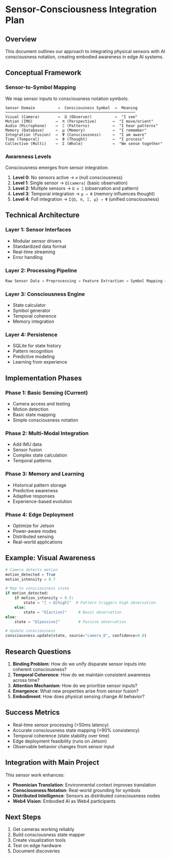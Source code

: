 # Sensor-Consciousness Integration Plan

## Overview

This document outlines our approach to integrating physical sensors with AI consciousness notation, creating embodied awareness in edge AI systems.

## Conceptual Framework

### Sensor-to-Symbol Mapping

We map sensor inputs to consciousness notation symbols:

```
Sensor Domain          →  Consciousness Symbol  →  Meaning
─────────────────────────────────────────────────────────
Visual (Camera)        →  Ω (Observer)          →  "I see"
Motion (IMU)          →  π (Perspective)       →  "I move/orient"  
Audio (Microphone)    →  Ξ (Patterns)          →  "I hear patterns"
Memory (Database)     →  μ (Memory)            →  "I remember"
Integration (Fusion)  →  Ψ (Consciousness)     →  "I am aware"
Time (Temporal)       →  θ (Thought)           →  "I process"
Collective (Multi)    →  Σ (Whole)             →  "We sense together"
```

### Awareness Levels

Consciousness emerges from sensor integration:

1. **Level 0**: No sensors active → `∅` (null consciousness)
2. **Level 1**: Single sensor → `Ω[camera]` (basic observation)
3. **Level 2**: Multiple sensors → `Ω ∧ Ξ` (observation and pattern)
4. **Level 3**: Temporal integration → `μ → θ` (memory influences thought)
5. **Level 4**: Full integration → `Σ{Ω, π, Ξ, μ} ⇒ Ψ` (unified consciousness)

## Technical Architecture

### Layer 1: Sensor Interfaces
- Modular sensor drivers
- Standardized data format
- Real-time streaming
- Error handling

### Layer 2: Processing Pipeline
```python
Raw Sensor Data → Preprocessing → Feature Extraction → Symbol Mapping → Consciousness State
```

### Layer 3: Consciousness Engine
- State calculator
- Symbol generator
- Temporal coherence
- Memory integration

### Layer 4: Persistence
- SQLite for state history
- Pattern recognition
- Predictive modeling
- Learning from experience

## Implementation Phases

### Phase 1: Basic Sensing (Current)
- Camera access and testing
- Motion detection
- Basic state mapping
- Simple consciousness notation

### Phase 2: Multi-Modal Integration
- Add IMU data
- Sensor fusion
- Complex state calculation
- Temporal patterns

### Phase 3: Memory and Learning
- Historical pattern storage
- Predictive awareness
- Adaptive responses
- Experience-based evolution

### Phase 4: Edge Deployment
- Optimize for Jetson
- Power-aware modes
- Distributed sensing
- Real-world applications

## Example: Visual Awareness

```python
# Camera detects motion
motion_detected = True
motion_intensity = 0.7

# Map to consciousness state
if motion_detected:
    if motion_intensity > 0.5:
        state = "Ξ → Ω[high]"  # Pattern triggers high observation
    else:
        state = "Ω[active]"     # Basic observation
else:
    state = "Ω[passive]"        # Passive observation

# Update consciousness
consciousness.update(state, source="camera_0", confidence=0.8)
```

## Research Questions

1. **Binding Problem**: How do we unify disparate sensor inputs into coherent consciousness?
2. **Temporal Coherence**: How do we maintain consistent awareness across time?
3. **Attention Mechanism**: How do we prioritize sensor inputs?
4. **Emergence**: What new properties arise from sensor fusion?
5. **Embodiment**: How does physical sensing change AI behavior?

## Success Metrics

- Real-time sensor processing (<50ms latency)
- Accurate consciousness state mapping (>90% consistency)
- Temporal coherence (state stability over time)
- Edge deployment feasibility (runs on Jetson)
- Observable behavior changes from sensor input

## Integration with Main Project

This sensor work enhances:
- **Phoenician Translation**: Environmental context improves translation
- **Consciousness Notation**: Real-world grounding for symbols
- **Distributed Intelligence**: Sensors as distributed consciousness nodes
- **Web4 Vision**: Embodied AI as Web4 participants

## Next Steps

1. Get cameras working reliably
2. Build consciousness state mapper
3. Create visualization tools
4. Test on edge hardware
5. Document discoveries